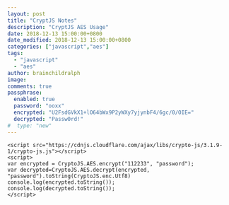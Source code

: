 ```yaml
---
layout: post
title: "CryptJS Notes"
description: "CryptJS AES Usage"
date: 2018-12-13 15:00:00+0800
date_modified: 2018-12-13 15:00:00+0800
categories: ["javascript","aes"]
tags:
  - "javascript"
  - "aes"
author: brainchildralph
image:
comments: true
passphrase: 
  enabled: true
  password: "ooxx"
  encrypted: "U2FsdGVkX1+lO64bWx9P2yWXy7yjynbF4/6gc/0/OIE="
  decrypted: "Passw0rd!"
#  type: "new"
---
```


```
<script src="https://cdnjs.cloudflare.com/ajax/libs/crypto-js/3.1.9-1/crypto-js.js"></script>
<script>
var encrypted = CryptoJS.AES.encrypt("112233", "password");
var decrypted=CryptoJS.AES.decrypt(encrypted, "password").toString(CryptoJS.enc.Utf8)
console.log(encrypted.toString());
console.log(decrypted.toString());
</script>
```
<!--
<script src="https://cdnjs.cloudflare.com/ajax/libs/crypto-js/3.1.9-1/crypto-js.js"></script>
<script>
var encrypted = CryptoJS.AES.encrypt("112233", "ooxx");
var decrypted=CryptoJS.AES.decrypt(encrypted, "ooxx").toString(CryptoJS.enc.Utf8)
console.log(encrypted.toString());
console.log(decrypted.toString());
</script>
-->
